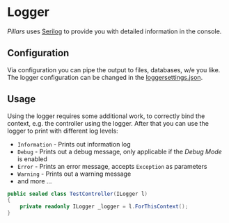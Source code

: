 <div class="article">

# Logger

*Pillars* uses [Serilog](https://github.com/serilog/serilog) to provide you with detailed information in the console.

## Configuration

Via configuration you can pipe the output to files, databases, w/e you like. The logger configuration can be changed in the [loggersettings.json](../guides/configuration.md#loggersettingsjson).

## Usage

Using the logger requires some additional work, to correctly bind the context, e.g. the controller using the logger. After that you can use the logger to print with different log levels:

* `Information` - Prints out information log
* `Debug` - Prints out a debug message, only applicable if the *Debug Mode* is enabled
* `Error` - Prints an error message, accepts `Exception` as parameters
* `Warning` - Prints out a warning message
* and more ...

```cs
public sealed class TestController(ILogger l)
{
	private readonly ILogger _logger = l.ForThisContext();
}
```


</div>